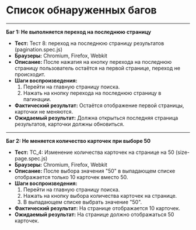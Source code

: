 # Список обнаруженных багов

---

**Баг 1: Не выполняется переход на последнюю страницу**
- **Тест:** Тест 8: переход на последнюю страницу результатов (pagination.spec.js)
- **Браузеры:** Chromium, Firefox, Webkit
- **Описание:** После нажатия на кнопку перехода на последнюю страницу пользователь остаётся на первой странице, переход не происходит.
- **Шаги воспроизведения:**
  1. Перейти на главную страницу поиска.
  2. Нажать на кнопку перехода на последнюю страницу в пагинации.
- **Фактический результат:** Остаётся отображение первой страницы, карточки не меняются.
- **Ожидаемый результат:** Должна открыться последняя страница результатов, карточки должны обновиться.

---

**Баг 2: Не меняется количество карточек при выборе 50**
- **Тест:** TC_4: Изменение количества карточек на странице на 50 (size-page.spec.js)
- **Браузеры:** Chromium, Firefox, Webkit
- **Описание:** После выбора значения "50" в выпадающем списке отображается только 10 карточек вместо 50.
- **Шаги воспроизведения:**
  1. Перейти на главную страницу поиска.
  2. Нажать на кнопку выбора количества карточек на странице.
  3. В выпадающем списке выбрать значение "50".
- **Фактический результат:** На странице отображается 10 карточек.
- **Ожидаемый результат:** На странице должно отображаться 50 карточек.
